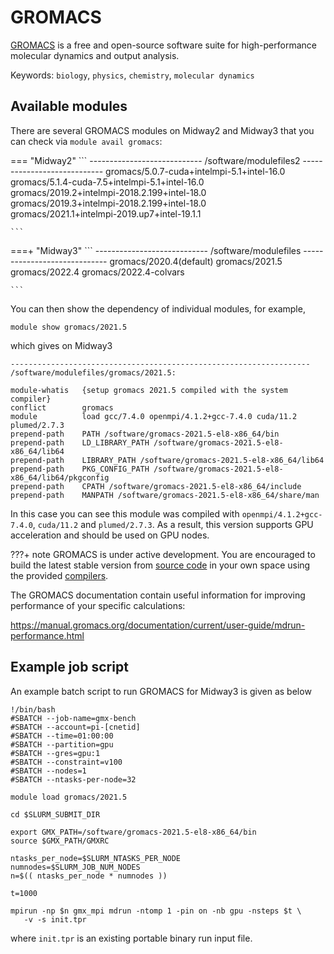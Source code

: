 # GROMACS

[GROMACS](https://www.gromacs.org/) is a free and open-source software suite for high-performance molecular dynamics and output analysis.

Keywords: `biology`, `physics`, `chemistry`, `molecular dynamics`


## Available modules
There are several GROMACS modules on Midway2 and Midway3 that you can check via `module avail gromacs`:

=== "Midway2"
    ```
    ---------------------------- /software/modulefiles2 ----------------------------
    gromacs/5.0.7-cuda+intelmpi-5.1+intel-16.0      
    gromacs/5.1.4-cuda-7.5+intelmpi-5.1+intel-16.0  
    gromacs/2019.2+intelmpi-2018.2.199+intel-18.0   
    gromacs/2019.3+intelmpi-2018.2.199+intel-18.0   
    gromacs/2021.1+intelmpi-2019.up7+intel-19.1.1   

    ```
===+ "Midway3"
    ```
    ---------------------------- /software/modulefiles -----------------------------
    gromacs/2020.4(default)  gromacs/2021.5  gromacs/2022.4  gromacs/2022.4-colvars 

    ```
You can then show the dependency of individual modules, for example,
```
module show gromacs/2021.5
```
which gives on Midway3
```
-------------------------------------------------------------------
/software/modulefiles/gromacs/2021.5:

module-whatis   {setup gromacs 2021.5 compiled with the system compiler}
conflict        gromacs
module          load gcc/7.4.0 openmpi/4.1.2+gcc-7.4.0 cuda/11.2 plumed/2.7.3
prepend-path    PATH /software/gromacs-2021.5-el8-x86_64/bin
prepend-path    LD_LIBRARY_PATH /software/gromacs-2021.5-el8-x86_64/lib64
prepend-path    LIBRARY_PATH /software/gromacs-2021.5-el8-x86_64/lib64
prepend-path    PKG_CONFIG_PATH /software/gromacs-2021.5-el8-x86_64/lib64/pkgconfig
prepend-path    CPATH /software/gromacs-2021.5-el8-x86_64/include
prepend-path    MANPATH /software/gromacs-2021.5-el8-x86_64/share/man
```

In this case you can see this module was compiled with `openmpi/4.1.2+gcc-7.4.0`, `cuda/11.2` and `plumed/2.7.3`. As a result, this version supports GPU acceleration and should be used on GPU nodes.

???+ note
    GROMACS is under active development. You are encouraged to build the latest stable version from [source code](https://github.com/gromacs/gromacs) in your own space using the provided [compilers](../compilers.md).

The GROMACS documentation contain useful information for improving performance of your specific calculations:

https://manual.gromacs.org/documentation/current/user-guide/mdrun-performance.html

## Example job script

An example batch script to run GROMACS for Midway3 is given as below
```
!/bin/bash
#SBATCH --job-name=gmx-bench
#SBATCH --account=pi-[cnetid]
#SBATCH --time=01:00:00
#SBATCH --partition=gpu
#SBATCH --gres=gpu:1
#SBATCH --constraint=v100
#SBATCH --nodes=1
#SBATCH --ntasks-per-node=32

module load gromacs/2021.5

cd $SLURM_SUBMIT_DIR

export GMX_PATH=/software/gromacs-2021.5-el8-x86_64/bin
source $GMX_PATH/GMXRC

ntasks_per_node=$SLURM_NTASKS_PER_NODE
numnodes=$SLURM_JOB_NUM_NODES
n=$(( ntasks_per_node * numnodes ))

t=1000

mpirun -np $n gmx_mpi mdrun -ntomp 1 -pin on -nb gpu -nsteps $t \
   -v -s init.tpr
```
where `init.tpr` is an existing portable binary run input file.

<!---
There are two different primary configurations:

* **gromacs-X.Y.Z** is single precision (float)

* **gromacs-plumed-X.Y.Z+<compiler module>** is double precision, compiled with the stated compiler and MPI code, with PLUMED and Reconnaissance Metadynamics

`gromacs.sbatch` demonstrates how to run a short Gromacs job (the d.dppc test
case) in parallel.  Submit to the queue by:

```bash
cd $HOME/rcchelp/software/gromacs.rcc-docs
sbatch gromacs.sbatch
# and / or
sbatch gromacs-plumed.sbatch
```

The submission scripts can be modified to suit your needs
--->

